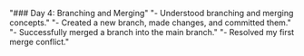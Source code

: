"### Day 4: Branching and Merging" 
"- Understood branching and merging concepts." 
"- Created a new branch, made changes, and committed them." 
"- Successfully merged a branch into the main branch." 
"- Resolved my first merge conflict." 

